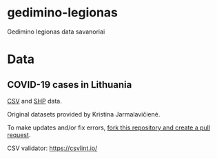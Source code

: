 # gedimino-legionas
Gedimino legionas data savanoriai

# Data

## COVID-19 cases in Lithuania

[CSV](blob/master/COVID-19%20LTU%20cases/covid_0319.csv) and [SHP](blob/master/COVID-19%20LTU%20cases/covid_0319.shp) data.

Original datasets provided by Kristina Jarmalavičienė.

To make updates and/or fix errors, [fork this repository and create a pull request](https://guides.github.com/activities/forking/).

CSV validator: https://csvlint.io/